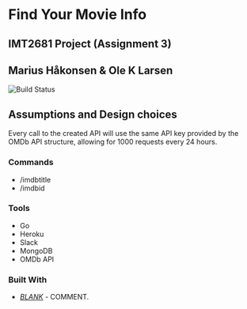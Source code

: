 # Find Your Movie Info
## IMT2681 Project (Assignment 3)
## Marius Håkonsen & Ole K Larsen

![Build Status](https://img.shields.io/badge/build-in--progress-x.svg)

## Assumptions and Design choices

Every call to the created API will use the same API key provided by the OMDb API structure,
allowing for 1000 requests every 24 hours.

### Commands

* /imdbtitle
* /imdbid

### Tools
* Go
* Heroku
* Slack
* MongoDB
* OMDb API

### Built With

* [_BLANK_]( ) - COMMENT.


<!-- Project report (Readme file)
Each project should have a typical Readme file, together, with that additional information:

brief description of the original project plan, and what has and has not been achieved/changed in the final product
reflection of what went well and what went wrong with the project
reflection on the hard aspects of the project
what new has the group learned
total work hours dedicated to the project cumulatively by the group

The report should be as brief as possible, focusing on the most important aspects. -->

